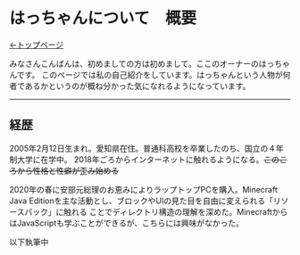 # はっちゃんについて　概要

[<-トップページ](index.md)

みなさんこんばんは、初めましての方は初めまして。ここのオーナーのはっちゃんです。
このページでは私の自己紹介をしています。はっちゃんという人物が何者であるかというのが概ね分かった気になれるようになっています。

***

## 経歴

2005年2月12日生まれ。愛知県在住。普通科高校を卒業したのち、国立の４年制大学に在学中。
2018年ごろからインターネットに触れるようになる。~~このころから性格と性癖が歪み始める~~

2020年の春に安部元総理のお恵みによりラップトップPCを購入。Minecraft Java Editionを主な活動とし、ブロックやUIの見た目を自由に変えられる「リソースパック」に触れる
ことでディレクトリ構造の理解を深めた。MinecraftからはJavaScriptも学ぶことができるが、こちらには興味がなかった。

以下執筆中
